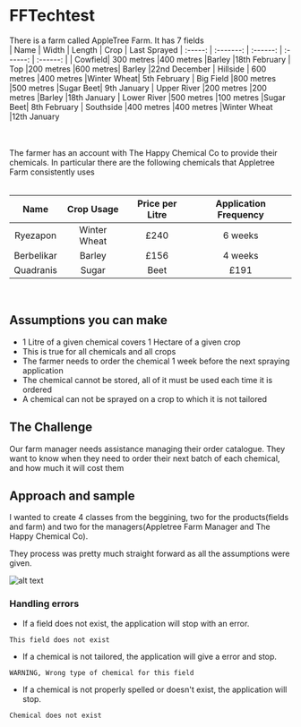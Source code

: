 # FFTechtest
There is a farm called AppleTree Farm. It has 7 fields
</br>
| Name |  Width | Length | Crop | Last Sprayed
| :-----: | :-------:  | :------:  | :------:  | :------: |
| Cowfield| 300 metres |400 metres |Barley |18th February 
| Top |200 metres |600 metres| Barley |22nd December
| Hillside | 600 metres |400 metres |Winter Wheat| 5th February
| Big Field |800 metres |500 metres |Sugar Beet| 9th January
| Upper River |200 metres |200 metres |Barley |18th January
| Lower River |500 metres |100 metres |Sugar Beet| 8th February
| Southside |400 metres |400 metres |Winter Wheat |12th January


</br>
</br>
The farmer has an account with The Happy Chemical Co to provide their chemicals.
In particular there are the following chemicals that Appletree Farm consistently uses

</br>
</br>

| Name |  Crop Usage | Price per Litre | Application Frequency
| :-----: | :-------:  | :------:  | :------:  | 
|Ryezapon | Winter Wheat |£240| 6 weeks
|Berbelikar |Barley |£156| 4 weeks
|Quadranis| Sugar| Beet| £191| 9 weeks

</br>

## Assumptions you can make
- 1 Litre of a given chemical covers 1 Hectare of a given crop
- This is true for all chemicals and all crops
- The farmer needs to order the chemical 1 week before the next spraying application
- The chemical cannot be stored, all of it must be used each time it is ordered
- A chemical can not be sprayed on a crop to which it is not tailored

## The Challenge
Our farm manager needs assistance managing their order catalogue. They want to know
when they need to order their next batch of each chemical, and how much it will cost them

## Approach and sample

I wanted to create 4 classes from the beggining, two for the products(fields and farm) and two for the managers(Appletree Farm Manager and The Happy Chemical Co).

They process was pretty much straight forward as all the assumptions were given.

![alt text](https://github.com/jaitone/FFTechtest/raw/main/FFmanager.png)


### Handling errors
- If a field does not exist, the application will stop with an error.

``` This field does not exist ```

- If a chemical is not tailored, the application will give a error and stop.

```WARNING, Wrong type of chemical for this field```

- If a chemical is not properly spelled or doesn't exist, the application will stop.

```Chemical does not exist```